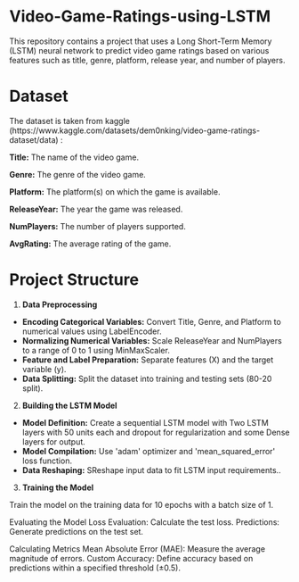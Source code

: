 # Video-Game-Ratings-using-LSTM
This repository contains a project that uses a Long Short-Term Memory (LSTM) neural network to predict video game ratings based on various features such as title, genre, platform, release year, and number of players.

# Dataset

<p>The dataset is taken from kaggle (https://www.kaggle.com/datasets/dem0nking/video-game-ratings-dataset/data) :</p>

<b>Title:</b> The name of the video game.

<b>Genre:</b> The genre of the video game.

<b>Platform:</b> The platform(s) on which the game is available.

<b>ReleaseYear:</b> The year the game was released.

<b>NumPlayers:</b> The number of players supported.

<b>AvgRating:</b> The average rating of the game.

# Project Structure

1. <b>Data Preprocessing</b>

<ul>
  <li><b>Encoding Categorical Variables:</b> Convert Title, Genre, and Platform to numerical values using LabelEncoder.</li>
  <li><b>Normalizing Numerical Variables:</b> Scale ReleaseYear and NumPlayers to a range of 0 to 1 using MinMaxScaler.</li>
  <li><b>Feature and Label Preparation:</b> Separate features (X) and the target variable (y).</li>
  <li><b>Data Splitting:</b> Split the dataset into training and testing sets (80-20 split).</li>
</ul>

2. <b>Building the LSTM Model</b>

<ul>
  <li><b>Model Definition:</b> Create a sequential LSTM model with Two LSTM layers with 50 units each and dropout for regularization and some Dense layers for output.</li>
  <li><b>Model Compilation:</b> Use 'adam' optimizer and 'mean_squared_error' loss function.</li>
  <li><b>Data Reshaping:</b> SReshape input data to fit LSTM input requirements..</li>
</ul>

3. <b>Training the Model</b>

 Train the model on the training data for 10 epochs with a batch size of 1.

Evaluating the Model
Loss Evaluation: Calculate the test loss.
Predictions: Generate predictions on the test set.

Calculating Metrics
Mean Absolute Error (MAE): Measure the average magnitude of errors.
Custom Accuracy: Define accuracy based on predictions within a specified threshold (±0.5).
